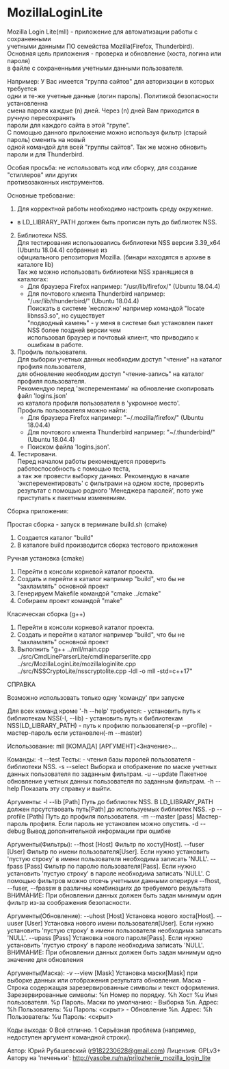 # MozillaLoginLite

Mozilla Login Lite(mll) - приложение для автоматизации работы с сохраненными  
учетными данными ПО семейства Mozilla(Firefox, Thunderbird).  
Основная цель приложения - проверка и обновление (хоста, логина или пароля)  
в файле с сохраненными учетными данными пользователя.  
    
Например: У Вас имеется "группа сайтов" для авторизации в которых требуется  
одни и те-же учетные данные (логин пароль). Политикой безопасности установленна  
смена пароля каждые (n) дней. Через (n) дней Вам приходится в ручную пересохранять  
пароли для каждого сайта в этой "групе".  
С помощью данного приложение можно используя фильтр (старый пароль) сменить на новый  
одной командой для всей "группы сайтов". Так же можно обновить пароли и для Thunderbird.  

Особая просьба: не использовать код или сборку, для создание "стиллеров" или других  
противозаконных инструментов.  

Основные требование:  

1. Для корректной работы необходимо настроить среду окружение.  
  - в LD_LIBRARY_PATH должен быть прописан путь до библиотек NSS.  
2. Библиотеки NSS.  
     Для тестирования использовались библиотеки  NSS версии 3.39_x64 (Ubuntu 18.04.4) собранные из  
   официального репозитория Mozilla. (бинари находятся в архиве в каталоге lib)  
   Так же можно использовать библиотеки NSS хранящиеся в каталогах:  
     - Для браузера Firefox например: "/usr/lib/firefox/" (Ubuntu 18.04.4)  
     - Для почтового клиента Thunderbird например: "/usr/lib/thunderbird/" (Ubuntu 18.04.4)  
   Поискать в системе 'несложно' например командой "locate libnss3.so", но существует  
   "подводный камень" - у меня в системе был установлен пакет NSS более поздней версии чем  
   использовал браузер и почтовый клиент, что приводило к ошибкам в работе.  
3. Профиль пользователя.  
     Для выборки учетных данных необходим доступ "чтение" на каталог профиля пользователя,  
   для обновление необходим доступ "чтение-запись" на каталог профиля пользователя.  
     Рекомендую перед 'эксперементами' на обновление скопировать файл 'logins.json'  
   из каталога профиля пользователя в 'укромное место'.  
   Профиль пользователя можно найти:  
     - Для браузера Firefox например: "~/.mozilla/firefox/" (Ubuntu 18.04.4)  
     - Для почтового клиента Thunderbird например: "~/.thunderbird/" (Ubuntu 18.04.4)  
     - Поиском файла 'logins.json'.  
4. Тестировани.  
     Перед началом работы рекомендуется проверить работоспособность с помощью теста,  
   а так же провести выборку данных.
     Рекомендую в начале 'эксперементировать' с фильтрами на одном хосте, проверить
   результат с помощью родного 'Менеджера паролей', пото уже приступать к пакетным изменениям.


Сборка приложения:

  Простая сборка - запуск в терминале build.sh (cmake)

   1. Создается каталог "build"
   2. В каталоге build производится сборка тестового приложения

  Ручная установка (cmake)
   1. Перейти в консоли корневой каталог проекта.
   2. Создать и перейти в каталог например "build", что бы не "захламлять" основной проект
   3. Генерируем Makefile командой "cmake ../cmake"
   4. Собираем проект командой "make"

  Класическая сборка (g++)
   1. Перейти в консоли корневой каталог проекта.
   2. Создать и перейти в каталог например "build", что бы не "захламлять" основной проект
   3. Выполнить "g++ ../mll/main.cpp ../src/CmdLineParserLite/cmdlineparserlite.cpp ../src/MozillaLoginLite/mozillaloginlite.cpp ../src/NSSCryptoLite/nsscryptolite.cpp -ldl -o mll -std=c++17"



СПРАВКА

Возможно использовать только одну 'команду' при запуске

Для всех команд кроме '-h --help' требуется:
    - установить путь к библиотекам NSS(-l, --lib)
    - установить путь к библиотекам NSS(LD_LIBRARY_PATH)
    - путь к профилю пользователя(-p --profile)
    - мастер-пароль если установлен(-m --master)

Использование: mll [КОМАДА] [АРГУМЕНТ]<Значение>...

Команды:
    -t --test             Тесты:
                            - чтения базы паролей пользователя
                            - библиотеки NSS.
    -s --select           Выборка и отображение по маске учетных данных
                          пользователя по заданным фильтрам.
    -u --update           Пакетное обновление  учетных данных пользователя
                          по заданным фильтрам.
    -h --help             Показать эту справку и выйти.

Аргументы:
    -l --lib [Path]       Путь до библиотек NSS.
                          В LD_LIBRARY_PATH должен прсутствовать путь[Path]
                          до используемых библиотек NSS.
    -p --profile [Path]   Путь до профиля пользователя.
    -m --master [pass]    Мастер-пароль профиля.
                          Если пароль не установлен можно опустить.
    -d --debug            Вывод дополнительной информации при ошибке

Аргументы(Фильтры):
    --fhost [Host]        Фильтр по хосту[Host].
    --fuser [User]        Фильтр по имени пользователя[User].
                          Если нужно установить 'пустую строку'
                          в имени пользователя необходима записать 'NULL'.
    --fpass [Pass]        Фильтр по паролю пользователя[Pass].
                          Если нужно установить 'пустую строку'
                          в пароле необходима записать 'NULL'.
С помощью фильтров можно отсечь учетными данными оперируя --fhost,
--fuser, --fpassw в различны комбинациях до требуемого результата
ВНИМАНИЕ: При обновлении данных должен быть задан минимум один фильтр
из-за соображения безопасности.

Аргументы(Обновление):
    --uhost [Host]        Установка нового хоста[Host].
    --uuser [User]        Установка нового имени пользователя[User].
                          Если нужно установить 'пустую строку'
                          в имени пользователя необходима записать 'NULL'.
    --upass [Pass]        Установка нового пароля[Pass].
                          Если нужно установить 'пустую строку'
                          в пароле необходима записать 'NULL'.
ВНИМАНИЕ: При обновлении данных должен быть задан минимум одно значение
для обновления

Аргументы(Маска):
    -v --view [Mask]      Установка маски[Mask] при выборке данных
                          или отображения результата обновления.
Маска - Строка содержащая зарезервированные символы и текст оформления.
Зарезервированные символы:
    %n                    Номер по порядку.
    %h                    Хост
    %u                    Имя пользователя.
    %p                    Пароль.
Маски по умолчанию:
    - Выборка             %n. Адрес: %h Пользователь: %u Пароль: <скрыт>
    - Обновление          %n. Адрес: %h Пользователь: %u Пароль: <скрыт>

Коды выхода:
    0                    Всё отлично.
    1                    Серьёзная проблема (например, недоступен аргумент
                         командной строки).

Автор:                    Юрий Рубашевский (r9182230628@gmail.com)
Лицензия:                 GPLv3+
Автору на 'печеньки':     http://yasobe.ru/na/prilozhenie_mozilla_login_lite
